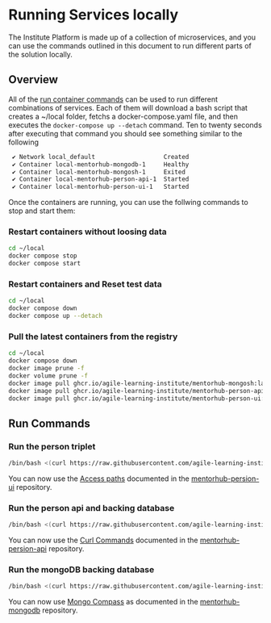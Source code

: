 # Running Services locally

The Institute Platform is made up of a collection of microservices, and you can use the commands outlined in this document to run different parts of the solution locally.

## Overview

All of the [run container commands](#run-commands) can be used to run different combinations of services. Each of them will download a bash script that creates a ~/local folder, fetchs a docker-compose.yaml file, and then executes the ```docker-compose up --detach``` command. Ten to twenty seconds after executing that command you should see something similar to the following

```bash
 ✔ Network local_default                   Created
 ✔ Container local-mentorhub-mongodb-1     Healthy
 ✔ Container local-mentorhub-mongosh-1     Exited
 ✔ Container local-mentorhub-person-api-1  Started
 ✔ Container local-mentorhub-person-ui-1   Started
 ```

Once the containers are running, you can use the follwing commands to stop and start them:

### Restart containers without loosing data

```bash
cd ~/local
docker compose stop
docker compose start
```

### Restart containers and Reset test data

```bash
cd ~/local
docker compose down
docker compose up --detach
```

### Pull the latest containers from the registry

```bash
cd ~/local
docker compose down
docker image prune -f
docker volume prune -f
docker image pull ghcr.io/agile-learning-institute/mentorhub-mongosh:latest
docker image pull ghcr.io/agile-learning-institute/mentorhub-person-api:latest
docker image pull ghcr.io/agile-learning-institute/mentorhub-person-ui:latest
```

## Run Commands

### Run the person triplet

```bash
/bin/bash <(curl https://raw.githubusercontent.com/agile-learning-institute/mentorhub/main/docker-configurations/run-local.sh) person
```

You can now use the [Access paths](https://github.com/agile-learning-institute/mentorhub-person-ui#access-paths) documented in the [mentorhub-persion-ui](https://github.com/agile-learning-institute/mentorhub-person-ui) repository.

### Run the person api and backing database

```bash
/bin/bash <(curl https://raw.githubusercontent.com/agile-learning-institute/mentorhub/main/docker-configurations/run-local.sh) person-api
```

You can now use the [Curl Commands](https://github.com/agile-learning-institute/mentorhub-person-api#local-api-testing-with-curl) documented in the [mentorhub-persion-api](https://github.com/agile-learning-institute/mentorhub-person-api) repository.

### Run the mongoDB backing database

```bash
/bin/bash <(curl https://raw.githubusercontent.com/agile-learning-institute/mentorhub/main/docker-configurations/run-local.sh)
```

You can now use [Mongo Compass](https://github.com/agile-learning-institute/mentorhub-mongodb#optionally) as documented in the [mentorhub-mongodb](https://github.com/agile-learning-institute/mentorhub-mongodb) repository.
